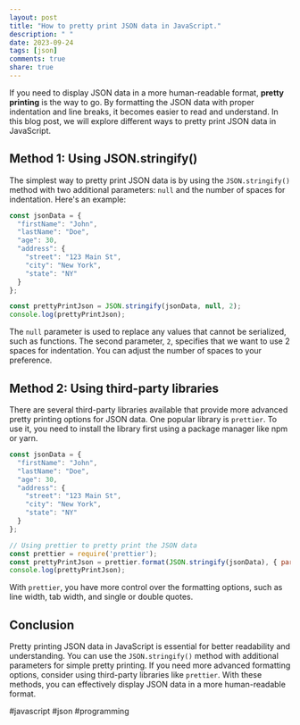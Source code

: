 ```yaml
---
layout: post
title: "How to pretty print JSON data in JavaScript."
description: " "
date: 2023-09-24
tags: [json]
comments: true
share: true
---
```


If you need to display JSON data in a more human-readable format, **pretty printing** is the way to go. By formatting the JSON data with proper indentation and line breaks, it becomes easier to read and understand. In this blog post, we will explore different ways to pretty print JSON data in JavaScript.

## Method 1: Using JSON.stringify()

The simplest way to pretty print JSON data is by using the `JSON.stringify()` method with two additional parameters: `null` and the number of spaces for indentation. Here's an example:

```javascript
const jsonData = {
  "firstName": "John",
  "lastName": "Doe",
  "age": 30,
  "address": {
    "street": "123 Main St",
    "city": "New York",
    "state": "NY"
  }
};

const prettyPrintJson = JSON.stringify(jsonData, null, 2);
console.log(prettyPrintJson);
```

The `null` parameter is used to replace any values that cannot be serialized, such as functions. The second parameter, `2`, specifies that we want to use 2 spaces for indentation. You can adjust the number of spaces to your preference.

## Method 2: Using third-party libraries

There are several third-party libraries available that provide more advanced pretty printing options for JSON data. One popular library is `prettier`. To use it, you need to install the library first using a package manager like npm or yarn.

```javascript
const jsonData = {
  "firstName": "John",
  "lastName": "Doe",
  "age": 30,
  "address": {
    "street": "123 Main St",
    "city": "New York",
    "state": "NY"
  }
};

// Using prettier to pretty print the JSON data
const prettier = require('prettier');
const prettyPrintJson = prettier.format(JSON.stringify(jsonData), { parser: "json" });
console.log(prettyPrintJson);
```

With `prettier`, you have more control over the formatting options, such as line width, tab width, and single or double quotes.

## Conclusion

Pretty printing JSON data in JavaScript is essential for better readability and understanding. You can use the `JSON.stringify()` method with additional parameters for simple pretty printing. If you need more advanced formatting options, consider using third-party libraries like `prettier`. With these methods, you can effectively display JSON data in a more human-readable format.

#javascript #json #programming